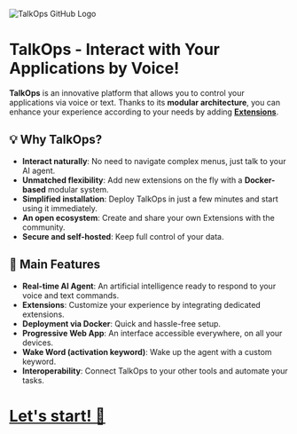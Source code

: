 ![TalkOps GitHub Logo](https://pic.talkops.app/talkops-github-logo.svg)

# TalkOps - Interact with Your Applications by Voice!

**TalkOps** is an innovative platform that allows you to control your applications via voice or text. Thanks to its **modular architecture**, you can enhance your experience according to your needs by adding **[Extensions](https://link.talkops.app/extensions)**.

## 💡 Why TalkOps?

- **Interact naturally**: No need to navigate complex menus, just talk to your AI agent.
- **Unmatched flexibility**: Add new extensions on the fly with a **Docker-based** modular system.
- **Simplified installation**: Deploy TalkOps in just a few minutes and start using it immediately.
- **An open ecosystem**: Create and share your own Extensions with the community.
- **Secure and self-hosted**: Keep full control of your data.

## 🎯 Main Features

- **Real-time AI Agent**: An artificial intelligence ready to respond to your voice and text commands.
- **Extensions**: Customize your experience by integrating dedicated extensions.
- **Deployment via Docker**: Quick and hassle-free setup.
- **Progressive Web App**: An interface accessible everywhere, on all your devices.
- **Wake Word (activation keyword)**: Wake up the agent with a custom keyword.
- **Interoperability**: Connect TalkOps to your other tools and automate your tasks.

# [Let's start! 🚀](https://link.talkops.app/start)
